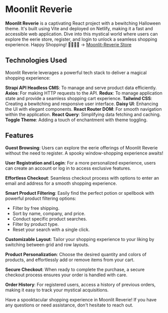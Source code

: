 # Moonlit Reverie

**Moonlit Reverie** is a captivating React project with a bewitching Halloween theme. It's built using Vite and deployed on Netlify, making it a fast and accessible web application. Dive into this mystical world where users can explore the eerie store, register, and login to unlock a seamless shopping experience.
Happy Shopping! 🌙🔮🧙‍♀️ -> [Moonlit-Reverie Store](https://moonlit-reverie-111.netlify.app/)

## Technologies Used

Moonlit Reverie leverages a powerful tech stack to deliver a magical shopping experience:

**Strapi API Headless CMS**: To manage and serve product data efficiently.
**Axios**: For making HTTP requests to the API.
**Redux**: To manage application state and provide a seamless shopping cart experience.
**Tailwind CSS**: Creating a bewitching and responsive user interface.
**Daisy UI**: Enhancing the UI with elegant components.
**React Router DOM**: For smooth navigation within the application.
**React Query**: Simplifying data fetching and caching.
**Toggle Theme**: Adding a touch of enchantment with theme toggling.

## Features

**Guest Browsing**: Users can explore the eerie offerings of Moonlit Reverie without the need to register. A spooky window-shopping experience awaits!

**User Registration and Login**: For a more personalized experience, users can create an account or log in to access exclusive features.

**Effortless Checkout**: Seamless checkout process with options to enter an email and address for a smooth shopping experience.

**Smart Product Filtering**: Easily find the perfect potion or spellbook with powerful product filtering options:

-   Filter by free shipping.
-   Sort by name, company, and price.
-   Conduct specific product searches.
-   Filter by product type.
-   Reset your search with a single click.

**Customizable Layout**: Tailor your shopping experience to your liking by switching between grid and row layouts.

**Product Personalization**: Choose the desired quantity and colors of products, and effortlessly add or remove items from your cart.

**Secure Checkout**: When ready to complete the purchase, a secure checkout process ensures your order is handled with care.

**Order History**: For registered users, access a history of previous orders, making it easy to track your mystical acquisitions.

Have a spooktacular shopping experience in Moonlit Reverie! If you have any questions or need assistance, don't hesitate to reach out.


